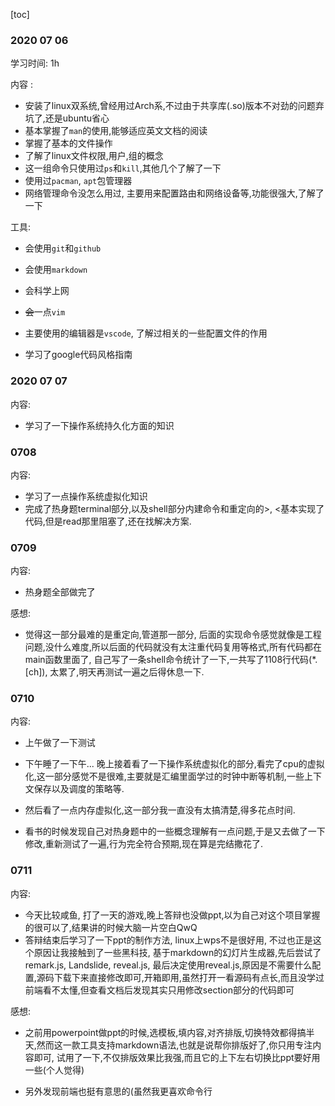 [toc]

### 2020 07 06

学习时间: 1h

内容 : 

- 安装了linux双系统,曾经用过Arch系,不过由于共享库(.so)版本不对劲的问题弃坑了,还是ubuntu省心
- 基本掌握了`man`的使用,能够适应英文文档的阅读
- 掌握了基本的文件操作
- 了解了linux文件权限,用户,组的概念
- 这一组命令只使用过`ps`和`kill`,其他几个了解了一下
- 使用过`pacman`, `apt`包管理器
- 网络管理命令没怎么用过, 主要用来配置路由和网络设备等,功能很强大,了解了一下

工具:

- 会使用`git`和`github`
- 会使用`markdown`

- 会科学上网
- ~~会~~一点`vim`
- 主要使用的编辑器是`vscode`, 了解过相关的一些配置文件的作用
- 学习了google代码风格指南

###  2020 07 07

内容: 

- 学习了一下操作系统持久化方面的知识



### 0708

内容:

- 学习了一点操作系统虚拟化知识
- 完成了热身题terminal部分,以及shell部分内建命令和重定向的>, <基本实现了代码,但是read那里阻塞了,还在找解决方案.



### 0709

内容:

- 热身题全部做完了

感想:

- 觉得这一部分最难的是重定向,管道那一部分, 后面的实现命令感觉就像是工程问题,没什么难度,所以后面的代码就没有太注重代码复用等格式,所有代码都在main函数里面了, 自己写了一条shell命令统计了一下,一共写了1108行代码(*.[ch]), 太累了,明天再测试一遍之后得休息一下.



### 0710

内容:

- 上午做了一下测试
- 下午睡了一下午... 晚上接着看了一下操作系统虚拟化的部分,看完了cpu的虚拟化,这一部分感觉不是很难,主要就是汇编里面学过的时钟中断等机制,一些上下文保存以及调度的策略等.

- 然后看了一点内存虚拟化,这一部分我一直没有太搞清楚,得多花点时间.

- 看书的时候发现自己对热身题中的一些概念理解有一点问题,于是又去做了一下修改,重新测试了一遍,行为完全符合预期,现在算是完结撒花了.

 

### 0711

内容:

- 今天比较咸鱼, 打了一天的游戏,晚上答辩也没做ppt,以为自己对这个项目掌握的很可以了,结果讲的时候大脑一片空白QwQ
- 答辩结束后学习了一下ppt的制作方法, linux上wps不是很好用, 不过也正是这个原因让我接触到了一些黑科技, 基于markdown的幻灯片生成器,先后尝试了remark.js, Landslide, reveal.js, 最后决定使用reveal.js,原因是不需要什么配置,源码下载下来直接修改即可,开箱即用,虽然打开一看源码有点长,而且没学过前端看不太懂,但查看文档后发现其实只用修改section部分的代码即可

感想:

- 之前用powerpoint做ppt的时候,选模板,填内容,对齐排版,切换特效都得搞半天,然而这一款工具支持markdown语法,也就是说帮你排版好了,你只用专注内容即可, 试用了一下,不仅排版效果比我强,而且它的上下左右切换比ppt要好用一些(个人觉得)

- 另外发现前端也挺有意思的(虽然我更喜欢命令行